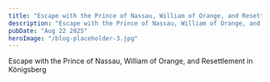 ```yaml
---
title: "Escape with the Prince of Nassau, William of Orange, and Resettlement in Königsberg"
description: "Escape with the Prince of Nassau, William of Orange, and Resettlement in Königsberg"
pubDate: "Aug 22 2025"
heroImage: "/blog-placeholder-3.jpg"
---
```


Escape with the Prince of Nassau, William of Orange, and Resettlement in Königsberg

